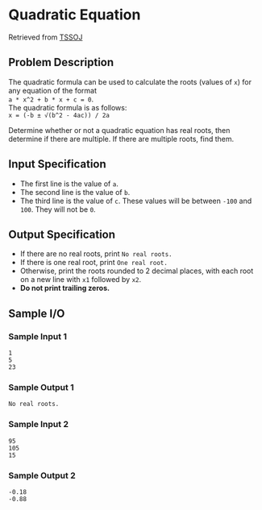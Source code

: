 # Quadratic Equation
Retrieved from [TSSOJ](https://tssoj.ca/)

## Problem Description
The quadratic formula can be used to calculate the roots (values of `x`) for any equation of the format  
`a * x^2 + b * x + c = 0`.  
The quadratic formula is as follows:  
`x = (-b ± √(b^2 - 4ac)) / 2a`

Determine whether or not a quadratic equation has real roots, then determine if there are multiple. If there are multiple roots, find them.

## Input Specification
- The first line is the value of `a`.
- The second line is the value of `b`.
- The third line is the value of `c`.
These values will be between `-100` and `100`. They will not be `0`.

## Output Specification
- If there are no real roots, print `No real roots.`  
- If there is one real root, print `One real root.`  
- Otherwise, print the roots rounded to 2 decimal places, with each root on a new line with `x1` followed by `x2`.  
- **Do not print trailing zeros.**

## Sample I/O

### Sample Input 1
```
1
5
23
```
### Sample Output 1
```
No real roots.
```

### Sample Input 2
```
95
105
15
```

### Sample Output 2
```
-0.18
-0.88
```
